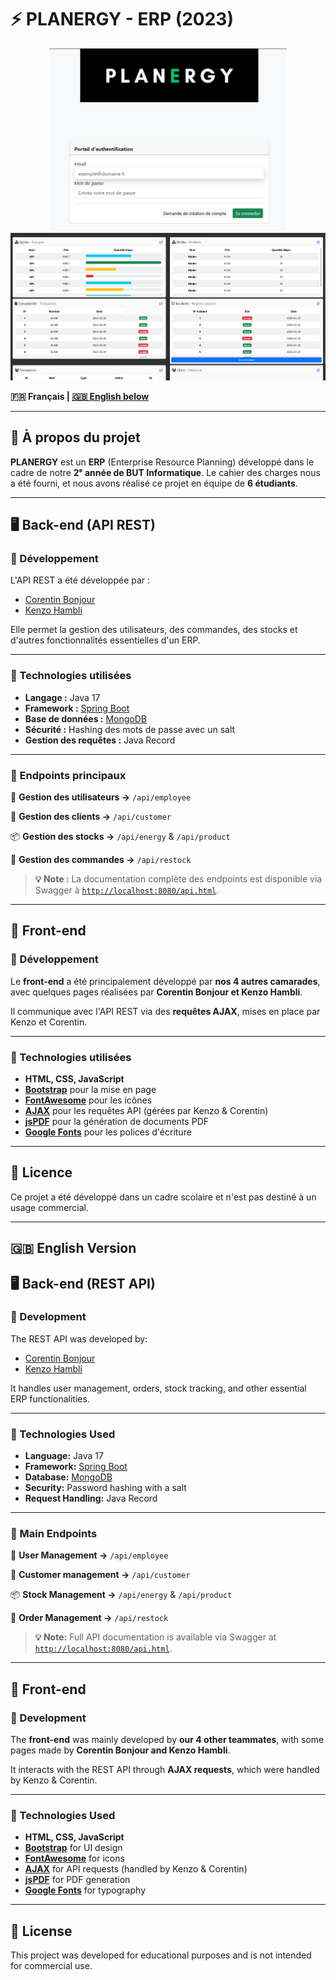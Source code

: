 # ⚡ PLANERGY - ERP (2023)

<p align="center">
  <img src="https://github.com/kenzohj/Planergy/blob/main/login.png" alt="Login page" width="380" />
  <img src="https://github.com/kenzohj/Planergy/blob/main/home.png" alt="Home page" width="627" />
</p>

**🇫🇷 Français | [🇬🇧 English below](#-english-version-)**  

---

## 📌 À propos du projet  

**PLANERGY** est un **ERP** (Enterprise Resource Planning) développé dans le cadre de notre **2ᵉ année de BUT Informatique**. Le cahier des charges nous a été fourni, et nous avons réalisé ce projet en équipe de **6 étudiants**.  

---

## 🖥️ Back-end (API REST)  

### 🚀 Développement  

L'API REST a été développée par :  
- [Corentin Bonjour](https://github.com/corentinbjr)  
- [Kenzo Hambli](https://github.com/KenzoHJ)  

Elle permet la gestion des utilisateurs, des commandes, des stocks et d'autres fonctionnalités essentielles d'un ERP.  

---

### 🔧 Technologies utilisées  

- **Langage :** Java 17
- **Framework :** [Spring Boot](https://spring.io/projects/spring-boot)
- **Base de données :** [MongoDB](https://www.mongodb.com/)
- **Sécurité :** Hashing des mots de passe avec un salt
- **Gestion des requêtes :** Java Record

---

### 📂 Endpoints principaux  

👤 **Gestion des utilisateurs →** `/api/employee`

📍 **Gestion des clients →** `/api/customer`

📦 **Gestion des stocks →** `/api/energy` & `/api/product`

🛒 **Gestion des commandes →** `/api/restock`

> **💡 Note :** La documentation complète des endpoints est disponible via Swagger à [`http://localhost:8080/api.html`](http://localhost:8080/api.html). 

---

## 🎨 Front-end  

### 🚀 Développement  

Le **front-end** a été principalement développé par **nos 4 autres camarades**, avec quelques pages réalisées par **Corentin Bonjour et Kenzo Hambli**.  

Il communique avec l'API REST via des **requêtes AJAX**, mises en place par Kenzo et Corentin.  

---

### 🎨 Technologies utilisées  

- **HTML, CSS, JavaScript**  
- [**Bootstrap**](https://getbootstrap.com/) pour la mise en page 
- [**FontAwesome**](https://fontawesome.com/icons) pour les icônes
- [**AJAX**](https://developer.mozilla.org/en-US/docs/Glossary/AJAX) pour les requêtes API (gérées par Kenzo & Corentin)  
- [**jsPDF**](https://www.npmjs.com/package/jspdf) pour la génération de documents PDF  
- [**Google Fonts**](https://fonts.google.com/) pour les polices d'écriture  

---

## 📝 Licence  

Ce projet a été développé dans un cadre scolaire et n'est pas destiné à un usage commercial.  

---

## 🇬🇧 English Version  

## 🖥️ Back-end (REST API)  

### 🚀 Development  

The REST API was developed by:  
- [Corentin Bonjour](https://github.com/corentinbjr)  
- [Kenzo Hambli](https://github.com/KenzoHJ)  

It handles user management, orders, stock tracking, and other essential ERP functionalities.  

---

### 🔧 Technologies Used  

- **Language:** Java 17  
- **Framework:** [Spring Boot](https://spring.io/projects/spring-boot)  
- **Database:** [MongoDB](https://www.mongodb.com/)  
- **Security:** Password hashing with a salt  
- **Request Handling:** Java Record

---

### 📂 Main Endpoints  

👤 **User Management →** `/api/employee`

📍 **Customer management →** `/api/customer`

📦 **Stock Management →** `/api/energy` & `/api/product`

🛒 **Order Management →** `/api/restock` 

> **💡 Note:** Full API documentation is available via Swagger at [`http://localhost:8080/api.html`](http://localhost:8080/api.html).  

---

## 🎨 Front-end  

### 🚀 Development  

The **front-end** was mainly developed by **our 4 other teammates**, with some pages made by **Corentin Bonjour and Kenzo Hambli**.  

It interacts with the REST API through **AJAX requests**, which were handled by Kenzo & Corentin.  

---

### 🎨 Technologies Used  

- **HTML, CSS, JavaScript**  
- [**Bootstrap**](https://getbootstrap.com/) for UI design 
- [**FontAwesome**](https://fontawesome.com/icons) for icons
- [**AJAX**](https://developer.mozilla.org/en-US/docs/Glossary/AJAX) for API requests (handled by Kenzo & Corentin)  
- [**jsPDF**](https://www.npmjs.com/package/jspdf) for PDF generation  
- [**Google Fonts**](https://fonts.google.com/) for typography  

---

## 📝 License  

This project was developed for educational purposes and is not intended for commercial use.  
